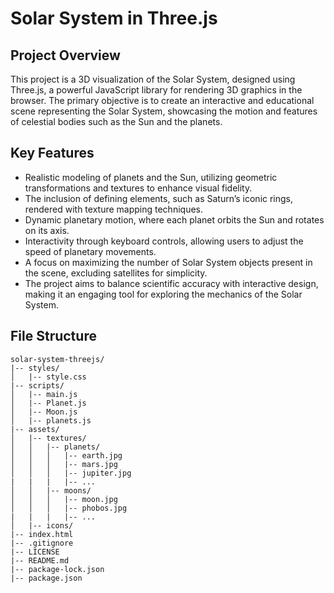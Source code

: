 # Solar System in Three.js

## Project Overview
This project is a 3D visualization of the Solar System, designed using Three.js, a powerful JavaScript library for rendering 3D graphics in the browser. The primary objective is to create an interactive and educational scene representing the Solar System, showcasing the motion and features of celestial bodies such as the Sun and the planets.



## Key Features
- Realistic modeling of planets and the Sun, utilizing geometric transformations and textures to enhance visual fidelity.
- The inclusion of defining elements, such as Saturn’s iconic rings, rendered with texture mapping techniques.
- Dynamic planetary motion, where each planet orbits the Sun and rotates on its axis.
- Interactivity through keyboard controls, allowing users to adjust the speed of planetary movements.
- A focus on maximizing the number of Solar System objects present in the scene, excluding satellites for simplicity.
- The project aims to balance scientific accuracy with interactive design, making it an engaging tool for exploring the mechanics of the Solar System.

## File Structure
```
solar-system-threejs/
|-- styles/
│   |-- style.css
|-- scripts/
│   |-- main.js
│   |-- Planet.js
│   |-- Moon.js
│   |-- planets.js
|-- assets/
│   |-- textures/
│   │   |-- planets/
│   │   │   |-- earth.jpg
│   │   │   |-- mars.jpg
│   │   │   |-- jupiter.jpg
|   |   |   |-- ...
│   │   |-- moons/
│   │   │   |-- moon.jpg
│   │   │   |-- phobos.jpg
|   |   |   |-- ...
│   |-- icons/
|-- index.html
|-- .gitignore
|-- LICENSE
|-- README.md
|-- package-lock.json
|-- package.json
```
